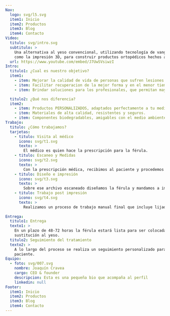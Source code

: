 ```yaml
---
Nav:
  logo: svg/l5.svg
  item1: Inicio
  item2: Productos
  item3: Blog
  item4: Contacto
Video:
  titulo: svg/intro.svg
  subtitulo: >
    Una alternativa al yeso convencional, utilizando tecnología de vanguardia
    como la impresión 3D, para construir productos ortopédicos hechos a medida.
  url: https://www.youtube.com/embed/J7UwSVsiwzI
Intro:
  titulo1: ¿Cual es nuestro objetivo?
  item1:
    - item: Mejorar la calidad de vida de personas que sufren lesiones óseas, ligamentosas, musculares, tendinosas y articulares.
    - item: Facilitar recuperacion de la mejor forma y en el menor tiempo posible.
    - item: Brindar soluciones para los profesionales, que permitan mayor eficiencia en su trabajo.

  titulo2: ¿Qué nos diferencia?
  item2:
    - item: Productos PERSONALIZADOS, adaptados perfectamente a tu medida.
    - item: Materiales de alta calidad, resistentes y seguros. 
    - item: Componentes biodegradables, amigables con el medio ambiente. 
Trabajo:
  titulo: ¿Cómo trabajamos?
  tarjetas:
    - titulo: Visita al médico
      icono: svg/t1.svg
      texto: >
        El médico es quien hace la prescripción para la férula.
    - titulo: Escaneo y Medidas
      icono: svg/t2.svg
      texto: >
        Con la prescripción médica, recibimos al paciente y procedemos a realizar el escaneo y la toma de medidas.
    - titulo: Diseño e impresión
      icono: svg/t3.svg
      texto: >
        Sobre ese archivo escaneado diseñamos la férula y mandamos a imprimir en 3D.
    - titulo: Trabajo post impresión
      icono: svg/t4.svg
      texto: >
        Realizamos un proceso de trabajo manual final que incluye lijado, pulido y adición de recubrimiento interior.
  
Entrega:
  titulo1: Entrega
  texto1: >
    En un plazo de 48-72 horas la férula estará lista para ser colocada en
    sustitución al yeso.
  titulo2: Seguimiento del tratamiento
  texto2: >
    A lo largo del proceso se realiza un seguimiento personalizado para cada
    paciente.
Equipo:
  - foto: svg/007.svg
    nombre: Joaquín Cravea
    cargo: CEO & founder
    descripcion: Esta es una pequeña bio que acompaña al perfil
    linkedin: null
Footer:
  item1: Inicio
  item2: Productos
  item3: Blog
  item4: Contacto
---
```

